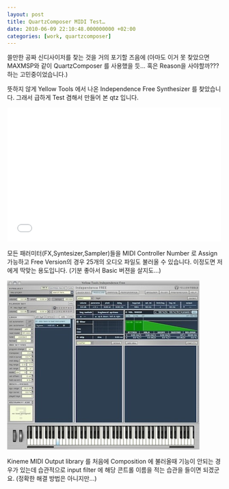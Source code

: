 ```yaml
---
layout: post
title: QuartzComposer MIDI Test…
date: 2010-06-09 22:10:48.000000000 +02:00
categories: [work, quartzcomposer]
---
```

<p>쓸만한 공짜 신디사이저를 찾는 것을 거의 포기할 즈음에 (아마도 이거 못 찾았으면 MAXMSP와 같이 QuartzComposer 를 사용했을 듯... 혹은 Reason을 사야할까??? 하는 고민중이었습니다.)</p>
<p>뜻하지 않게 Yellow Tools 에서 나온 Independence Free Synthesizer 를 찾았습니다. 그래서 급하게 Test 겸해서 만들어 본 qtz 입니다.</p>
<iframe src="//player.vimeo.com/video/12438032" width="500" height="313" frameborder="0" webkitallowfullscreen mozallowfullscreen allowfullscreen></iframe>
<p>모든 패러미터(FX,Syntesizer,Sampler)들을 MIDI Controller Number 로 Assign 가능하고 Free Version의 경우 25개의 오디오 파일도 불러올 수 있습니다. 이정도면 저에게 딱맞는 용도입니다. (기분 좋아서 Basic 버젼을 살지도...)</p>
<p><img src="/assets/Screen-shot-2010-06-09-at-10.57.30-PM1.jpg" alt="Screen-shot-2010-06-09-at-10.57.30-PM.jpg" width="450" height="395" class="alignnone size-full wp-image-2099" /></p>
<p>Kineme MIDI Output library 를 처음에 Composition 에 불러올때 기능이 안되는 경우가 있는데 습관적으로 input filter 에 해당 콘트롤 이름을 적는 습관을 들이면 되겠군요. (정확한 해결 방법은 아니지만...)</p>
